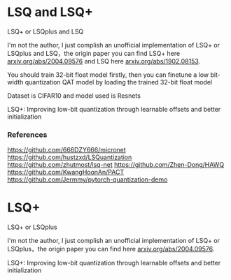 # LSQ and LSQ+
LSQ+ or LSQplus and LSQ 

I'm not the author, I just complish an unofficial implementation of LSQ+ or LSQplus and LSQ，the origin paper you can find LSQ+ here [arxiv.org/abs/2004.09576](https://arxiv.org/abs/2004.09576) and LSQ here [arxiv.org/abs/1902.08153](https://arxiv.org/abs/1902.08153).<br>


You should train 32-bit float model firstly, then you can finetune a low bit-width quantization QAT model by loading the trained 32-bit float model

Dataset is CIFAR10 and model used is Resnets<br>


LSQ+: Improving low-bit quantization through learnable offsets and better initialization<br>

### References
https://github.com/666DZY666/micronet
https://github.com/hustzxd/LSQuantization
https://github.com/zhutmost/lsq-net
https://github.com/Zhen-Dong/HAWQ
https://github.com/KwangHoonAn/PACT
https://github.com/Jermmy/pytorch-quantization-demo
# LSQ+
LSQ+ or LSQplus

I'm not the author, I just complish an unofficial implementation of LSQ+ or LSQplus，the origin paper you can find here [arxiv.org/abs/2004.09576](https://arxiv.org/abs/2004.09576).

LSQ+: Improving low-bit quantization through learnable offsets and better initialization

